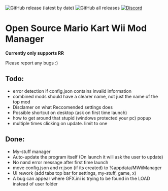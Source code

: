 ![GitHub release (latest by date)](https://img.shields.io/github/v/release/patchzyy/CT-MKWII-WPF)
![GitHub all releases](https://img.shields.io/github/downloads/patchzyy/CT-MKWII-WPF/total)
[![Discord](https://img.shields.io/discord/vZ7T2wJnsq)](https://discord.gg/vZ7T2wJnsq)

# Open Source Mario Kart Wii Mod Manager


**Currently only supports RR**

Please report any bugs :)

## Todo:
- error detection if config.json contains invalid information
- combined mods should have a clearer name, not just the name of the top mod
- Disclamer on what Reccomended settings does
- Possible shortcut on desktop (ask on first time launch)
- how to get around that stupid (windows protected your pc) popup
- multiple times clicking on update. limit to one

## Done:
- My-stuff manager
- Auto-update the program itself (On launch it will ask the user to update)
- No nand error message after first time launch
- move config.json and rr.json (if its created) to %appdata/MWiiManager
- UI rework (add tabs top bar for settings, my-stuff, game, x)
- A bug can appear where GFX.ini is trying to be found in the LOAD instead of user folder

